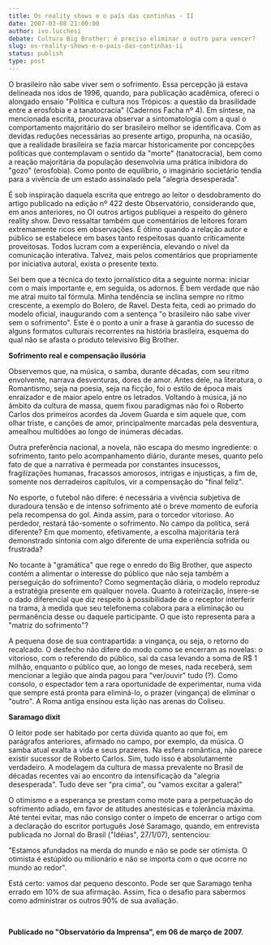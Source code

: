 ```yaml
---
title: Os reality shows e o país das continhas - II
date: 2007-03-08 21:00:00
author: ivo.lucchesi
debate: Cultura Big Brother: é preciso eliminar o outro para vencer?
slug: os-reality-shows-e-o-pais-das-continhas-ii
status: publish 
type: post
---
```


O brasileiro não sabe viver sem o sofrimento. Essa percepção já estava delineada nos idos de 1996, quando, para publicação acadêmica, ofereci o alongado ensaio "Política e cultura nos Trópicos: a questão da brasilidade entre a erosfobia e a tanatocracia" (Cadernos Facha nº 4). Em síntese, na mencionada escrita, procurava observar a sintomatologia com a qual o comportamento majoritário do ser brasileiro melhor se identificava. Com as devidas reduções necessárias ao presente artigo, propunha, na ocasião, que a realidade brasileira se fazia marcar historicamente por concepções políticas que contemplavam o sentido da "morte" (tanatocracia), bem como a reação majoritária da população desenvolvia uma prática inibidora do "gozo" (erosfobia). Como ponto de equilíbrio, o imaginário societário tendia para a vivência de um estado assinalado pela "alegria desesperada".


É sob inspiração daquela escrita que entrego ao leitor o desdobramento do artigo publicado na edição nº 422 deste Observatório, considerando que, em anos anteriores, no OI outros artigos publiquei a respeito do gênero reality show. Devo ressaltar também que comentários de leitores foram extremamente ricos em observações. É ótimo quando a relação autor e público se estabelece em bases tanto respeitosas quanto criticamente proveitosas. Todos lucram com a experiência, elevando o nível da comunicação interativa. Talvez, mais pelos comentários que propriamente por iniciativa autoral, exista o presente texto.


Sei bem que a técnica do texto jornalístico dita a seguinte norma: iniciar com o mais importante e, em seguida, os adornos. É bem verdade que não me atrai muito tal fórmula. Minha tendência se inclina sempre no ritmo crescente, a exemplo do Bolero, de Ravel. Desta feita, cedi ao primado do modelo oficial, inaugurando com a sentença "o brasileiro não sabe viver sem o sofrimento". Este é o ponto a unir a frase à garantia do sucesso de alguns formatos culturais recorrentes na história brasileira, esquema do qual não se afasta o produto televisivo Big Brother.


**Sofrimento real e compensação ilusória**


Observemos que, na música, o samba, durante décadas, com seu ritmo envolvente, narrava desventuras, dores de amor. Antes dele, na literatura, o Romantismo, seja na poesia, seja na ficção, foi o estilo de época mais enraizador e de maior apelo entre os letrados. Voltando à música, já no âmbito da cultura de massa, quem fixou paradigmas não foi o Roberto Carlos dos primeiros acordes da Jovem Guarda e sim aquele que, com olhar triste, e canções de amor, principalmente marcadas pela desventura, amealhou multidões ao longo de inúmeras décadas. 


Outra preferência nacional, a novela, não escapa do mesmo ingrediente: o sofrimento, tanto pelo acompanhamento diário, durante meses, quanto pelo fato de que a narrativa é permeada por constantes insucessos, fragilizações humanas, fracassos amorosos, intrigas e injustiças, a fim de, somente nos derradeiros capítulos, vir a compensação do "final feliz". 


No esporte, o futebol não difere: é necessária a vivência subjetiva de duradoura tensão e de intenso sofrimento até o breve momento de euforia pela recompensa do gol. Ainda assim, para o torcedor vitorioso. Ao perdedor, restará tão-somente o sofrimento. No campo da política, será diferente? Em que momento, efetivamente, a escolha majoritária terá demonstrado sintonia com algo diferente de uma experiência sofrida ou frustrada?


No tocante à "gramática" que rege o enredo do Big Brother, que aspecto contém a alimentar o interesse do público que não seja também a perseguição do sofrimento? Como segmentação diária, o modelo reproduz a estratégia presente em qualquer novela. Quanto à roteirização, insere-se o dado diferencial que diz respeito à possibilidade de o receptor interferir na trama, à medida que seu telefonema colabora para a eliminação ou permanência desse ou daquele participante. O que isto representa para a "matriz do sofrimento"? 


A pequena dose de sua contrapartida: a vingança, ou seja, o retorno do recalcado. O desfecho não difere do modo como se encerram as novelas: o vitorioso, com o referendo do público, sai da casa levando a soma de R$ 1 milhão, enquanto o público que, ao longo de meses, nada receberá, sem mencionar a legião que ainda pagou para "ver/ouvir" tudo (?). Como consolo, o espectador tem a rara oportunidade de experimentar, numa vida que sempre está pronta para eliminá-lo, o prazer (vingança) de eliminar o "outro". A Roma antiga ensinou esta lição nas arenas do Coliseu.


**Saramago dixit**


O leitor pode ser habitado por certa dúvida quanto ao que foi, em parágrafos anteriores, afirmado no campo, por exemplo, da música. O samba atual exalta a vida e seus prazeres. Na esfera romântica, não parece existir sucessor de Roberto Carlos. Sim, tudo isso é absolutamente verdadeiro. A modelagem da cultura de massa prevalente no Brasil de décadas recentes vai ao encontro da intensificação da "alegria desesperada". Tudo deve ser "pra cima", ou "vamos excitar a galera!" 


O otimismo e a esperança se prestam como mote para a perpetuação do sofrimento adiado, em favor de atitudes anestésicas e tolerância máxima. Até tentei evitar, mas não consigo conter o ímpeto de encerrar o artigo com a declaração do escritor português José Saramago, quando, em entrevista publicada no Jornal do Brasil ("Idéias", 27/1/07), sentenciou: 


"Estamos afundados na merda do mundo e não se pode ser otimista. O otimista é estúpido ou milionário e não se importa com o que ocorre no mundo ao redor". 


Está certo: vamos dar pequeno desconto. Pode ser que Saramago tenha errado em 10% de sua afirmação. Assim, fica o desafio para sabermos como administrar os outros 90% de sua avaliação. 


 


**Publicado no "Observatório da Imprensa", em 06 de março de 2007.**


